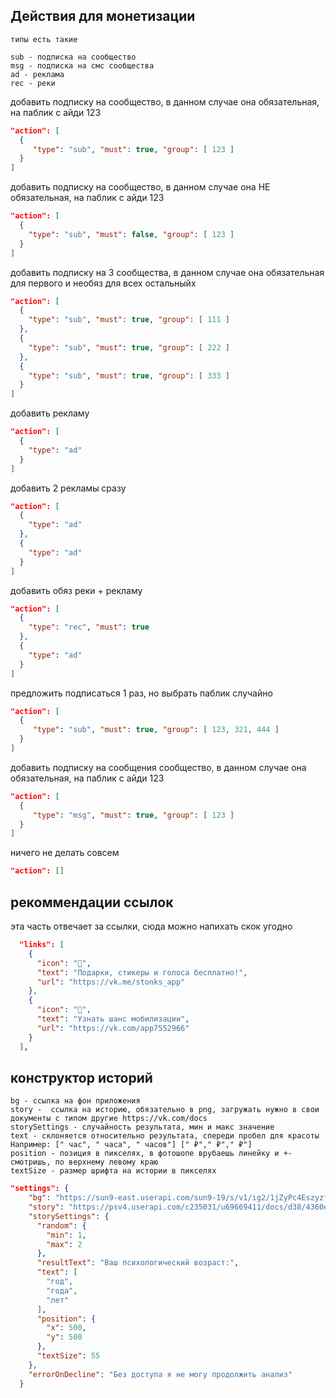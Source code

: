

## Действия для монетизации

```
типы есть такие

sub - подписка на сообщество
msg - подписка на смс сообщества
ad - реклама
rec - реки
```

добавить подписку на сообщество, в данном случае она обязательная, на паблик с айди 123

```json 
"action": [
  {
     "type": "sub", "must": true, "group": [ 123 ]
  }
]
```

добавить подписку на сообщество, в данном случае она НЕ обязательная, на паблик с айди 123

```json 
"action": [
  {
    "type": "sub", "must": false, "group": [ 123 ]
  }
]
```


добавить подписку на 3 сообщества, в данном случае она обязательная для первого и необяз для всех остальныйх

```json 
"action": [
  {
    "type": "sub", "must": true, "group": [ 111 ]
  },
  {
    "type": "sub", "must": true, "group": [ 222 ]
  },
  {
    "type": "sub", "must": true, "group": [ 333 ]
  }
]
```

добавить рекламу

```json 
"action": [
  {
    "type": "ad"
  }
]
```


добавить 2 рекламы сразу

```json 
"action": [
  {
    "type": "ad"
  },
  {
    "type": "ad"
  }
]
```


добавить обяз реки + рекламу

```json 
"action": [
  {
    "type": "rec", "must": true 
  },
  {
    "type": "ad"
  }
]
```

предложить подписаться 1 раз, но выбрать паблик случайно

```json 
"action": [
  {
     "type": "sub", "must": true, "group": [ 123, 321, 444 ]
  }
]
```

добавить подписку на сообщения сообщество, в данном случае она обязательная, на паблик с айди 123

```json 
"action": [
  {
     "type": "msg", "must": true, "group": [ 123 ]
  }
]
```

ничего не делать совсем

```json 
"action": []
```

## рекоммендации ссылок
эта часть отвечает за ссылки, сюда можно напихать скок угодно
```json
  "links": [
    {
      "icon": "🎁",
      "text": "Подарки, стикеры и голоса бесплатно!",
      "url": "https://vk.me/stonks_app"
    },
    {
      "icon": "🤪",
      "text": "Узнать шанс мобилизации",
      "url": "https://vk.com/app7552966"
    }
  ],
```


## конструктор историй

```
bg - ссылка на фон приложения
story -  ссылка на историю, обязательно в png, загружать нужно в свои документы с типом другие https://vk.com/docs
storySettings - случайность результата, мин и макс значение
text - склоняется относительно результата, спереди пробел для красоты Например: [" час", " часа", " часов"] [" ₽"," ₽"," ₽"]
position - позиция в пикселях, в фотошопе врубаешь линейку и +- смотришь, по верхнему левому краю
textSize - размер шрифта на истории в пикселях
```

```json
"settings": {
    "bg": "https://sun9-east.userapi.com/sun9-19/s/v1/ig2/1jZyPc4Eszyzfx3MUfX_2CPoz_GygA8Q0n08UUCpGHoA3JDMkk1QPVfnO51qBoQ__8knFEqy-VsG-kc_nLR-hC68.jpg?size=1080x1920&quality=96&type=album",
    "story": "https://psv4.userapi.com/c235031/u69669411/docs/d38/4360efeb73f0/story_grid.png",
    "storySettings": {
      "random": {
        "min": 1,
        "max": 2
      },
      "resultText": "Ваш психологический возраст:",
      "text": [
        "год",
        "года",
        "лет"
      ],
      "position": {
        "x": 500,
        "y": 500
      },
      "textSize": 55
    },
    "errorOnDecline": "Без доступа я не могу продолжить анализ"
  }
```
